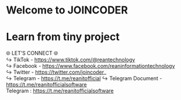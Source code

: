 # Welcome to JOINCODER 
# Learn from tiny project 

🌐 LET’S CONNECT 🌐 <br/>
↪ TikTok - https://www.tiktok.com/@reantechnology <br/>
↪ Facebook - https://www.facebook.com/reaninformationtechnology <br/>
↪ Twitter - https://twitter.com/joincoder_ <br/>
↪ Telegram - https://t.me/reanitofficial
↪ Telegram Document - https://t.me/reanitofficialsoftware <br/>
Telegram : https://t.me/reanitofficialsoftware <br/>